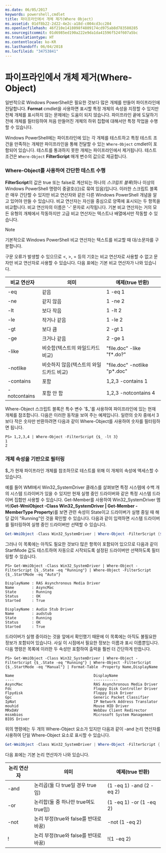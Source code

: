 ```yaml
---
ms.date: 06/05/2017
keywords: powershell,cmdlet
title: 파이프라인에서 개체 제거(Where Object)
ms.assetid: 01df8b22-2d22-4e2c-a18d-c004cd3cc284
ms.openlocfilehash: 46f210e1418098f4809174cd975ab8d783580285
ms.sourcegitcommit: 01d6985ed190a222e9da1da41596f524f607a5bc
ms.translationtype: HT
ms.contentlocale: ko-KR
ms.lasthandoff: 06/04/2018
ms.locfileid: "34753841"
---
```

# <a name="removing-objects-from-the-pipeline-where-object"></a>파이프라인에서 개체 제거(Where-Object)

일반적으로 Windows PowerShell은 필요한 것보다 많은 개체를 만들어 파이프라인에 전달합니다. **Format** cmdlet을 사용하면 표시할 특정 개체의 속성을 지정할 수 있지만 전체 개체를 표시하지 않는 문제에는 도움이 되지 않습니다. 파이프라인 끝에 도달하기 전에 개체를 필터링하여 처음 만들어진 개체의 하위 집합에 대해서만 특정 작업을 수행할 수 있습니다.

Windows PowerShell에는 파이프라인에 있는 각 개체를 테스트하고 특정 테스트 조건을 만족하는 개체만 파이프라인을 통해 전달할 수 있는 `Where-Object` cmdlet이 포함되어 있습니다. 테스트를 통과하지 못한 개체는 파이프라인에서 제거됩니다. 테스트 조건은 `Where-Object` **FilterScript** 매개 변수의 값으로 제공합니다.

### <a name="performing-simple-tests-with-where-object"></a>Where-Object를 사용하여 간단한 테스트 수행

**FilterScript**의 값은 true 또는 false로 계산되는 하나의 *스크립트 블록*(하나 이상의 Windows PowerShell 명령이 중괄호({})로 묶여 있음)입니다. 이러한 스크립트 블록은 매우 간단할 수 있지만 비교 연산자와 같은 다른 Windows PowerShell 개념을 알고 있어야 만들 수 있습니다. 비교 연산자는 자신을 중심으로 양쪽에 표시되는 두 항목을 비교합니다. 비교 연산자의 이름은 '-' 문자로 시작됩니다. 기본 비교 연산자는 거의 모든 유형의 개체에서 작동하지만 고급 비교 연산자는 텍스트나 배열에서만 작동할 수 있습니다.

> [!NOTE]
> 기본적으로 Windows PowerShell 비교 연산자는 텍스트를 비교할 때 대/소문자를 구분합니다.

구문 오류가 발생할 수 있으므로 <, >, = 등의 기호는 비교 연산자로 사용할 수 없고 문자만 비교 연산자로 사용할 수 있습니다. 다음 표에는 기본 비교 연산자가 나와 있습니다.

|비교 연산자|의미|예제(true 반환)|
|-----------------------|-----------|--------------------------|
|-eq|같음|1 -eq 1|
|-ne|같지 않음|1 -ne 2|
|-lt|보다 작음|1 -lt 2|
|-le|작거나 같음|1 -le 2|
|-gt|보다 큼|2 -gt 1|
|-ge|크거나 같음|2 -ge 1|
|-like|비슷함(텍스트의 와일드카드 비교)|"file.doc" -like "f\*.do?"|
|-notlike|비슷하지 않음(텍스트의 와일드카드 비교)|"file.doc" -notlike "p\*.doc"|
|-contains|포함|1,2,3 -contains 1|
|-notcontains|포함 안 함|1,2,3 -notcontains 4|

Where-Object 스크립트 블록은 특수 변수 '$_'를 사용하여 파이프라인에 있는 현재 개체를 참조합니다. 다음은 이러한 동작을 보여 주는 예제입니다. 일련의 숫자 중에서 3보다 작은 숫자만 반환하려면 다음과 같이 Where-Object를 사용하여 숫자를 필터링하면 됩니다.

```
PS> 1,2,3,4 | Where-Object -FilterScript {$_ -lt 3}
1
2
```

### <a name="filtering-based-on-object-properties"></a>개체 속성을 기반으로 필터링

$_가 현재 파이프라인 개체를 참조하므로 테스트를 위해 이 개체의 속성에 액세스할 수 있습니다.

예를 들어 WMI에서 Win32_SystemDriver 클래스를 살펴보면 특정 시스템에 수백 개의 시스템 드라이버가 있을 수 있지만 현재 실행 중인 드라이버와 같은 특정 시스템 드라이버 집합만 사용할 수 있습니다. Get-Member를 사용하여 Win32_SystemDriver 멤버(**Get-WmiObject -Class Win32_SystemDriver | Get-Member -MemberType Property**)를 보면 관련 속성이 State이고 드라이버가 실행 중일 때 해당 값이 "Running"인 것을 확인할 수 있습니다. 다음과 같이 입력하면 시스템 드라이버를 필터링하여 실행 중인 드라이버만 선택할 수 있습니다.

```powershell
Get-WmiObject -Class Win32_SystemDriver | Where-Object -FilterScript {$_.State -eq 'Running'}
```

그러나 이 목록에는 아직도 필요한 것보다 많은 항목이 포함되어 있으므로 다음과 같이 StartMode 값도 테스트하여 자동으로 시작되도록 설정된 드라이버만 선택하도록 필터링할 수 있습니다.

```
PS> Get-WmiObject -Class Win32_SystemDriver | Where-Object -FilterScript {$_.State -eq "Running"} | Where-Object -FilterScript {$_.StartMode -eq "Auto"}

DisplayName : RAS Asynchronous Media Driver
Name        : AsyncMac
State       : Running
Status      : OK
Started     : True

DisplayName : Audio Stub Driver
Name        : audstub
State       : Running
Status      : OK
Started     : True
```

드라이버가 실행 중이라는 것을 앞에서 확인했기 때문에 이 목록에는 아직도 불필요한 정보가 포함되어 있습니다. 사실 이 시점에서 필요한 정보는 이름과 표시 이름뿐입니다. 다음 명령은 목록에 이러한 두 속성만 포함하여 출력을 훨씬 더 간단하게 만듭니다.

```
PS> Get-WmiObject -Class Win32_SystemDriver | Where-Object -FilterScript {$_.State -eq "Running"} | Where-Object -FilterScript {$_.StartMode -eq "Manual"} | Format-Table -Property Name,DisplayName

Name                                    DisplayName
----                                    -----------
AsyncMac                                RAS Asynchronous Media Driver
Fdc                                     Floppy Disk Controller Driver
Flpydisk                                Floppy Disk Driver
Gpc                                     Generic Packet Classifier
IpNat                                   IP Network Address Translator
mouhid                                  Mouse HID Driver
MRxDAV                                  WebDav Client Redirector
mssmbios                                Microsoft System Management BIOS Driver
```

위의 명령에는 두 개의 Where-Object 요소가 있지만 다음과 같이 -and 논리 연산자를 사용하여 단일 Where-Object 요소로 표시할 수 있습니다.

```powershell
Get-WmiObject -Class Win32_SystemDriver | Where-Object -FilterScript { ($_.State -eq 'Running') -and ($_.StartMode -eq 'Manual') } | Format-Table -Property Name,DisplayName
```

다음 표에는 기본 논리 연산자가 나와 있습니다.

|논리 연산자|의미|예제(true 반환)|
|--------------------|-----------|--------------------------|
|-and|논리곱(둘 다 true일 경우 true임)|(1 -eq 1) -and (2 -eq 2)|
|-or|논리합(둘 중 하나만 true여도 true임)|(1 -eq 1) -or (1 -eq 2)|
|-not|논리 부정(true와 false를 반대로 바꿈)|-not (1 -eq 2)|
|\!|논리 부정(true와 false를 반대로 바꿈)|\!(1 -eq 2)|
